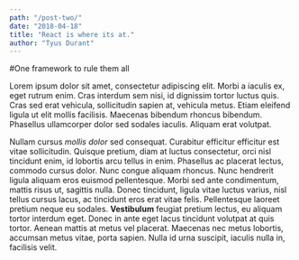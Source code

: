```yaml
---
path: "/post-two/"
date: "2018-04-18"
title: "React is where its at."
author: "Tyus Durant"
---
```


#One framework to rule them all

Lorem ipsum dolor sit amet, consectetur adipiscing elit. Morbi a iaculis ex, eget rutrum enim. Cras interdum sem nisi, id dignissim tortor luctus quis. Cras sed erat vehicula, sollicitudin sapien at, vehicula metus. Etiam eleifend ligula ut elit mollis facilisis. Maecenas bibendum rhoncus bibendum. Phasellus ullamcorper dolor sed sodales iaculis. Aliquam erat volutpat.

Nullam cursus *mollis dolor* sed consequat. Curabitur efficitur efficitur est vitae sollicitudin. Quisque pretium, diam at luctus consectetur, orci nisl tincidunt enim, id lobortis arcu tellus in enim. Phasellus ac placerat lectus, commodo cursus dolor. Nunc congue aliquam rhoncus. Nunc hendrerit ligula aliquam eros euismod pellentesque. Morbi sed ante condimentum, mattis risus ut, sagittis nulla. Donec tincidunt, ligula vitae luctus varius, nisl tellus cursus lacus, ac tincidunt eros erat vitae felis. Pellentesque laoreet pretium neque eu sodales. **Vestibulum** feugiat pretium lectus, eu aliquam tortor interdum eget. Donec in ante eget lacus tincidunt volutpat at quis tortor. Aenean mattis at metus vel placerat. Maecenas nec metus lobortis, accumsan metus vitae, porta sapien. Nulla id urna suscipit, iaculis nulla in, facilisis velit.
